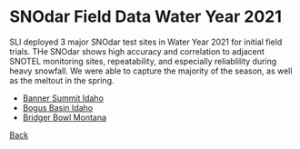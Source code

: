 # SNOdar Field Data Water Year 2021

SLI deployed 3 major SNOdar test sites in Water Year 2021 for initial field trials. 
THe SNOdar shows high accuracy and correlation to adjacent SNOTEL monitoring sites, repeatability, and especially reliablility during heavy snowfall. 
We were able to capture the majority of the season, as well as the meltout in the spring.

- [Banner Summit Idaho](BannerSummitSNOdarWY2021.png)
- [Bogus Basin Idaho](BogusBasinSNOdarWY2021.png)
- [Bridger Bowl Montana](BridgerBowlSNOdarWY2021_markups.png)

[Back](../)
